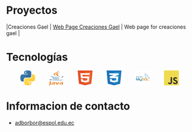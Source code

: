 # Proyectos
 
  |Creaciones Gael      | [Web Page Creaciones Gael](https://creacionesgael.netlify.app)      | Web page for creaciones gael  |
  
# Tecnologías 
  <div style="display:flex; flex-direction: row; justify-content:space-evenly; width:100%;" >
	<img src="https://github.com/AndresBorbor/AndresBorbor/blob/main/assets/icons/logo-python.svg" alt= “python-logo” width="40px" height="40px"> 
	<img src="https://github.com/AndresBorbor/AndresBorbor/blob/main/assets/icons/logo-java.svg" alt= “java-logo” width="40px" height="40px"> 
	<img src="https://github.com/AndresBorbor/AndresBorbor/blob/main/assets/icons/logo-html.svg" alt= “html-logo” width="40px" height="40px"> 
	<img src="https://github.com/AndresBorbor/AndresBorbor/blob/main/assets/icons/logo-css.svg" alt= “css-logo” width="40px" height="40px"> 
	<img src="https://github.com/AndresBorbor/AndresBorbor/blob/main/assets/icons/logo-mysql.svg" alt= “mysql-logo” width="40px" height="40px"> 
	<img src="https://github.com/AndresBorbor/AndresBorbor/blob/main/assets/icons/logo-javascript.svg" alt= “javascript-logo” width="40px" height="40px"> 
  </div>
  
# Informacion de contacto
  * adborbor@espol.edu.ec

